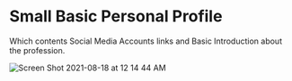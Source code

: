 # Small Basic Personal Profile

Which contents Social Media Accounts links and Basic Introduction about the profession.

![Screen Shot 2021-08-18 at 12 14 44 AM](https://user-images.githubusercontent.com/47290783/129783223-03454b3e-4bee-44fb-98d8-89d02f878398.png)
